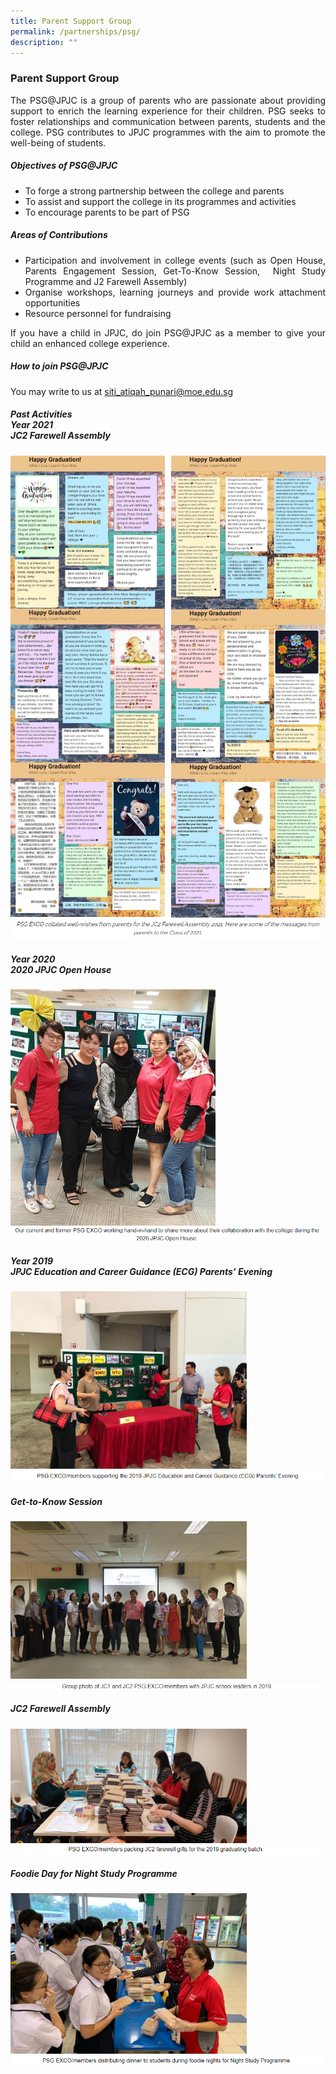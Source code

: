 ```yaml
---
title: Parent Support Group
permalink: /partnerships/psg/
description: ""
---
```

### **Parent Support Group**
<div align=justify>
	
The PSG@JPJC is a group of parents who are passionate about providing support to enrich the learning experience for their children. PSG seeks to foster relationships and communication between parents, students and the college. PSG contributes to JPJC programmes with the aim to promote the well-being of students.

##### **Objectives of PSG@JPJC**
*   To forge a strong partnership between the college and parents
*   To assist and support the college in its programmes and activities
*   To encourage parents to be part of PSG

##### **Areas of Contributions**
*   Participation and involvement in college events (such as Open House, Parents Engagement Session, Get-To-Know Session,  Night Study Programme and J2 Farewell Assembly)
*   Organise workshops, learning journeys and provide work attachment opportunities
*   Resource personnel for fundraising

If you have a child in JPJC, do join PSG@JPJC as a member to give your child an enhanced college experience.

##### **How to join PSG@JPJC**
You may write to us at [siti\_atiqah\_punari@moe.edu.sg](mailto:siti\_atiqah\_punari@moe.edu.sg)

##### **Past Activities**<br>**Year 2021**<br>**JC2 Farewell Assembly**

<img src="/images/psg%201a.jpg" 
     style="width:49%" align=left>
<img src="/images/psg%201b.jpg" 
     style="width:49%" align=right>		 
<br><br><br><br>
<br><br><br><br><br>
<img src="/images/psg%202a.jpg" 
     style="width:49%" align=left>
<img src="/images/psg%202b.jpg" 
     style="width:49%" align=right>		 
<br><br><br><br><br>
<br><br><br><br>
<img src="/images/psg%203a.jpg" 
     style="width:49%" align=left>
<img src="/images/psg%203b.jpg" 
     style="width:49%" align=right>		 		 
![](/images/psg%20caption.jpg)

##### **Year 2020<br>2020 JPJC Open House**

<img src="/images/PSG1.jpg" 
     style="width:65%">
![](/images/PSG%201%20caption.png)     

##### **Year 2019<br>JPJC Education and Career Guidance (ECG) Parents’ Evening**

<img src="/images/PSG2.jpg" 
     style="width:75%">
![](/images/PSG%202%20captionn.png)

##### **Get-to-Know Session**

<img src="/images/PSG3.jpg" 
     style="width:75%">
![](/images/PSG%203%20caption.png)

##### **JC2 Farewell Assembly**

<img src="/images/psg4.jpg" 
     style="width:75%">
![](/images/psg4%20c.png)

##### **Foodie Day for Night Study Programme**

<img src="/images/psg5.jpg" 
     style="width:75%">
![](/images/psg5%20c.png)
	
</div>